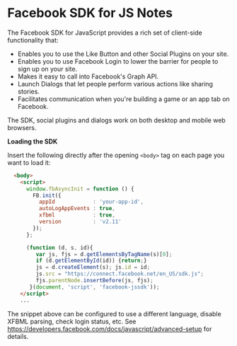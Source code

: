 # Facebook SDK for JS Notes

The Facebook SDK for JavaScript provides a rich set of client-side
functionality that:

* Enables you to use the Like Button and other Social Plugins on your site.
* Enables you to use Facebook Login to lower the barrier for people to sign up
  on your site.
* Makes it easy to call into Facebook's Graph API.
* Launch Dialogs that let people perform various actions like sharing stories.
* Facilitates communication when you're building a game or an app tab on
  Facebook.

The SDK, social plugins and dialogs work on both desktop and mobile web browsers.

**Loading the SDK**

Insert the following directly after the opening `<body>` tag on each page you
want to load it:

```html
  <body>
    <script>
      window.fbAsyncInit = function () {
        FB.init({
          appId            : 'your-app-id',
          autoLogAppEvents : true,
          xfbml            : true,
          version          : 'v2.11'
        });
      };

      (function (d, s, id){
         var js, fjs = d.getElementsByTagName(s)[0];
         if (d.getElementById(id)) {return;}
         js = d.createElement(s); js.id = id;
         js.src = "https://connect.facebook.net/en_US/sdk.js";
         fjs.parentNode.insertBefore(js, fjs);
       }(document, 'script', 'facebook-jssdk'));
    </script>
    ...
```

The snippet above can be configured to use a different language, disable XFBML
parsing, check login status, etc.  See https://developers.facebook.com/docs/javascript/advanced-setup
for details.
